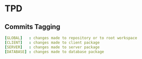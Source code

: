 # TPD

## Commits Tagging

```yml
[GLOBAL]   : changes made to repository or to root workspace
[CLIENT]   : changes made to client package
[SERVER]   : changes made to server package
[DATABASE] : changes made to database package
```
